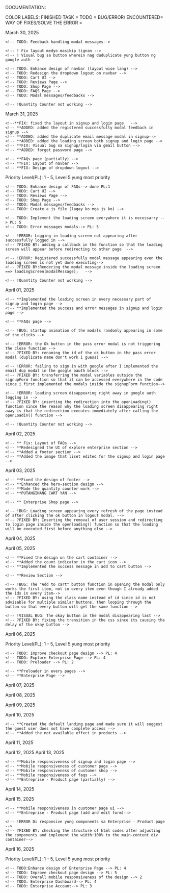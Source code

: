 DOCUMENTATION:

COLOR LABELS:
    FINISHED TASK = <!-- ** -->
    TODO = <!-- TODO -->
    BUG/ERROR/ ENCOUNTERED= <!-- ! (Indicate the cause of error) -->
    WAY OF FIXES/SOLVE THE ERROR = <!-- ? (Indicate the solution how error/bug solved) -->

March 30, 2025

<!-- **TASK FINISHED:
    *Login/Signup page
    *Customer page (partially)
    *Google OAuth-->

<!-- TODOS in Login/Signup page -->
    <!-- TODO: Feedback handling modal messages-->

<!-- !FIXES in Login/Signup page -->
    <!-- ! Fix layout medyo masikip tignan -->
    <!-- ! Visual bug sa button wherein nag duduplicate yung button ng google auth -->

<!-- TODOS in Customer UI -->
    <!-- TODO: Enhance design of navbar (layout wise lang) -->
    <!-- TODO: Redesign the dropdown logout on navbar -->
    <!-- TODO: Cart UI -->
    <!-- TODO: Reviews Page -->
    <!-- TODO: Shop Page -->
    <!-- TODO: FAQS Page -->
    <!-- TODO: Modal messages/feedbacks -->

<!-- !FIXES in Customer UI -->
    <!-- !Quantity Counter not working -->


March 31, 2025

<!-- **TASK FINISHED: -->
    <!--**FIX: fixed the layout in signup and login page   -->
    <!-- **ADDED: added the registered successfully modal feedback in signup -->
    <!-- **ADDED: added the duplicate email message modal in signup-->
    <!-- **ADDED: added the loading screen both signup and login page -->
    <!-- **FIX: Visual bug sa signup/login via gmail button -->
    <!-- **ADDED: forgot password page -->

    <!-- **FAQs page (partially) -->
    <!-- **FIX: Layout of navbar -->
    <!-- **FIX: Design of dropdown logout -->

<!-- TODOS in Customer UI--> Priority Level(PL): 1 - 5, Level 5 yung most priority
    <!-- TODO: Enhance design of FAQs--> done PL:1
    <!-- TODO: Cart UI --> 
    <!-- TODO: Reviews Page --> 
    <!-- TODO: Shop Page --> 
    <!-- TODO: Modal messages/feedbacks -->
    <!-- TODO: Create a js file (lagay ko mga js ko) --> 

<!-- TODOS in Signup/Login page -->
    <!-- TODO: Implement the loading screen everywhere it is necessarry --> PL: 5
    <!-- TODO: Error messages modals--> PL: 5

<!-- !BUGS/ERRORS -->
<!-- ?FIX METHOD -->
    <!-- !ERROR: Logging in loading screen not appearing after successfully logged in -->
    <!-- ?FIXED BY: adding a callback in the function so that the loading screen will appear before redirecting to other page  -->

    <!-- !ERROR: Registered successfully modal message appearing even the loading screen is not yet done executing-->
    <!-- ?FIXED BY:Rendering the modal message inside the loading screen ==> loadingScreen(modalMessage);   -->

<!-- !FIXES in Customer UI -->
    <!-- !Quantity Counter not working -->

April 01, 2025

<!-- **TASKS FINISHED: -->
    <!-- **Implemented the loading screen in every necessary part of signup and login page -->
    <!-- **Implemented the success and error messages in signup and login page -->

    <!-- **FAQs page -->

<!-- !BUGS/ERRORS -->
<!-- ?FIX METHOD -->
    <!-- !BUG: startup animation of the modals randomly appearing in some of the clicks -->

    <!-- !ERROR: the Ok button in the pass error modal is not triggering the close function -->
    <!-- ?FIXED BY: renaming the id of the ok button in the pass error modal (duplicate name don't work i guess) -->

    <!-- !ERROR: failing to sign in with google after I implemented the email dup modal in the google oauth block -->
    <!-- ?FIXED BY: transferring the modal variables outside the signupForm function so that it can be accessed everywhere in the code since i first implemented the modals inside the signupForm function-->

    <!-- !ERROR: loading screen disappearing right away in google auth logging in -->
    <!-- ?FIXED BY: inserting the redirection into the openLoading() function since the reason why the loading screen disappearing right away is that the redirection executes immediately after calling the openLoadin() function -->

<!-- !FIXES in Customer UI -->
    <!-- !Quantity Counter not working -->

April 02, 2025
<!-- **TASKS FINISHED: -->
    <!-- ** Fix: Layout of FAQs -->
    <!-- **Redesigned the UI of explore enterprise section -->
    <!-- **Added a footer section -->
    <!-- **Added the image that liset edited for the signup and login page -->



April 03, 2025

<!-- **TASK FINISHED: -->
    <!-- **Fixed the design of footer -->
    <!-- **Enhanced the hero-section design -->
    <!-- **Made the quantity counter work -->
    <!-- **PUTANGINANG CART YAN -->

    <!-- ** Enterprise Shop page -->

<!-- !BUGS/ERROR -->
    <!-- !BUG: Loading screen appearing every refresh of the page instead of after clicking the ok button in logout modal. -->
    <!-- ?FIXED BY: Inserting the removal of user session and redirecting to login page inside the openloading() function so that the loading will be executed first before anything else -->

April 04, 2025



April 05, 2025

<!-- **TASK FINISHED: -->
    <!-- **Fixed the design on the cart container -->
    <!-- **Added the count indicator in the cart icon -->
    <!-- **Implemented the success message in add to cart button -->

    <!-- **Review Section -->

<!-- !BUGS/ERRORS -->
    <!-- !BUG: The "Add to cart" button function in opening the modal only works the first item, not in every item even though I already added the ids in every item-->
    <!-- ?FIXED BY: using the class name instead of id since id is not advisable for multiple similar buttons, then looping through the button so that every button will get the same function -->

    <!-- !VISUAL BUG: The okay button in the modal disappearing last -->
    <!-- ?FIXED BY: fixing the transition in the css since its causing the delay of the okay button -->

April 06, 2025
<!-- TODOS: --> Priority Level(PL): 1 - 5, Level 5 yung most priority

<!-- TODO: Customer UI -->
    <!-- TODO: Improve checkout page design --> PL: 4
    <!-- TODO: Explore Enterprise Page --> PL: 4
    <!-- TODO: Preloader --> PL: 2


<!-- **TASK FINISHED: -->
    <!-- **Preloader in every pages -->
    <!-- **Enterprise Page -->

April 07, 2025

April 08, 2025

April 09, 2025

April 10, 2025

<!-- **TASK FINISHED -->
    <!-- **Created the default landing page and made sure it will suggest the guest user does not have complete access -->
    <!-- **Added the not available effect in products -->


April 11, 2025

April 12, 2025
April 13, 2025

<!-- **TASK FINISHED -->
    <!-- **Mobile responsiveness of signup and login page -->
    <!-- **Mobile responsiveness of customer page -->
    <!-- **Mobile responsiveness of customer shop -->
    <!-- **Mobile responsiveness of faqs -->
    <!-- **Entreprise - Product page (partially) -->

April 14, 2025

April 15, 2025 

<!-- **TASK FINISHED -->
    <!-- **Mobile responsiveness in customer page ui -->
    <!-- **Entreprise - Product page (add and edit form)-->

<!-- !BUGS/ERRORS -->
    <!-- !ERROR Di responsive yung components sa Enterprise - Product page -->
    <!-- ?FIXED BY: checking the structure of html codes after adjusting the components and implement the width:100% to the main-content div container-->

April 16, 2025
<!-- TODOS: --> Priority Level(PL): 1 - 5, Level 5 yung most priority
    <!-- TODO:Enhance design of Enterprise Page --> PL: 4
    <!-- TODO: Improve checkout page design --> PL: 5
    <!-- TODO: Overall mobile responsiveness of the design --> 2
    <!-- TODO: Enterprise Dashboard--> PL: 4
    <!-- TODO: Enterprise Account--> PL: 3
